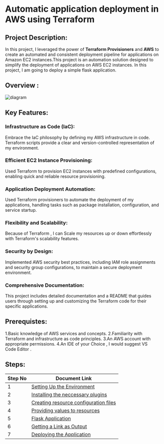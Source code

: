 # Automatic application deployment in AWS using Terraform
## Project Description:
In this project, I leveraged the power of **Terraform Provisioners** and **AWS** to create an automated and consistent deployment pipeline for applications on Amazon EC2 instances.This project is an automation solution designed to simplify the deployment of applications on AWS EC2 instances. In this project, I am going to deploy a simple flask application.

## Overview :
![diagram](https://github.com/mathesh-me/application-deployment-in-aws-terraform/assets/144098846/03e4386d-3d6f-4d96-ba07-fe828175a634)


## Key Features:

### Infrastructure as Code (IaC): 
Embrace the IaC philosophy by defining my AWS infrastructure in code. Terraform scripts provide a clear and version-controlled representation of my environment.

### Efficient EC2 Instance Provisioning: 
Used Terraform to provision EC2 instances with predefined configurations, enabling quick and reliable resource provisioning.

### Application Deployment Automation: 
Used Terraform provisioners to automate the deployment of my applications, handling tasks such as package installation, configuration, and service startup.

### Flexibility and Scalability: 
Because of Terraform , I can Scale my resources up or down effortlessly with Terraform's scalability features.

### Security by Design: 
Implemented AWS security best practices, including IAM role assignments and security group configurations, to maintain a secure deployment environment.

### Comprehensive Documentation: 
This project includes detailed documentation and a README that guides users through setting up and customizing the Terraform code for their specific applications.

## Prerequistes:
1.Basic knowledge of AWS services and concepts.
2.Familiarity with Terraform and infrastructure as code principles.
3.An AWS account with appropriate permissions.
4.An IDE of your Choice , I would suggest VS Code Editor .

## Steps:
| Step No | Document Link |
| ------ | ------ |
| 1 | [Setting Up the Environment][Step-1] |
| 2 | [Installing the neccessary plugins][Step-2] |
| 3 | [Creating resource configuration files][Step-3] |
| 4 | [Providing values to resources][Step-4] |
| 5 | [Flask Application][Step-5] |
| 6 | [Getting a Link as Output][Step-6] |
| 7 | [Deploying the Application][Step-7] |

   [Step-1]: <./setup.md>
   [Step-2]: <./providers.md>   
   [Step-3]: <./resources.md>
   [Step-4]: <./variables.md>
   [Step-5]: <./flask-app.md>   
   [Step-6]: <./outputs.md>
   [Step-7]: <./deployment.md>
